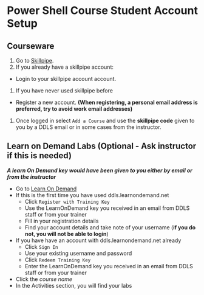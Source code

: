 # Power Shell Course Student Account Setup

## Courseware

1. Go to [Skillpipe](https://skillpipe.com/).
1. If you already have a skillpipe account:
  - Login to your skillpipe account account.
1. If you have never used skillpipe before
  - Register a new account. **(When registering, a personal email address is preferred, try to avoid work email addresses)**
1. Once logged in select `Add a Course` and use the **skillpipe code** given to you by a DDLS email or in some cases from the instructor.

## Learn on Demand Labs  (Optional - Ask instructor if this is needed)

***A learn On Demand key would have been given to you either by email or from the instructor***

- Go to [Learn On Demand](https://ddls.learnondemand.net)
- If this is the first time you have used ddls.learnondemand.net
  - Click `Register with Training Key`  
  - Use the LearnOnDemand key you received in an email from DDLS staff or from your trainer
  - Fill in your registration details
  - Find your account details and take note of your username (**if you do not, you will not be able to login**)
- If you have have an account with ddls.learnondemand.net already
  - Click `Sign In`
  - Use your existing username and password
  - Click `Redeem Training Key`
  - Enter the LearnOnDemand key you received in an email from DDLS staff or from your trainer
- Click the *course name* 
- In the Activities section, you will find your labs
  
